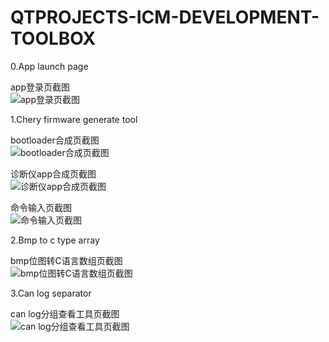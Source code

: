 ﻿# QTPROJECTS-ICM-DEVELOPMENT-TOOLBOX

0.App launch page

app登录页截图\
![app登录页截图](https://github.com/bingshuizhilian/QTPROJECTS-ICM-DEVELOPMENT-TOOLBOX/blob/master/resources/pic0.png)

1.Chery firmware generate tool

bootloader合成页截图\
![bootloader合成页截图](https://github.com/bingshuizhilian/QTPROJECTS-ICM-DEVELOPMENT-TOOLBOX/blob/master/resources/pic1.png)

诊断仪app合成页截图\
![诊断仪app合成页截图](https://github.com/bingshuizhilian/QTPROJECTS-ICM-DEVELOPMENT-TOOLBOX/blob/master/resources/pic2.png)

命令输入页截图\
![命令输入页截图](https://github.com/bingshuizhilian/QTPROJECTS-ICM-DEVELOPMENT-TOOLBOX/blob/master/resources/pic3.png)

2.Bmp to c type array

bmp位图转C语言数组页截图\
![bmp位图转C语言数组页截图](https://github.com/bingshuizhilian/QTPROJECTS-ICM-DEVELOPMENT-TOOLBOX/blob/master/resources/pic4.png)

3.Can log separator

can log分组查看工具页截图\
![can log分组查看工具页截图](https://github.com/bingshuizhilian/QTPROJECTS-ICM-DEVELOPMENT-TOOLBOX/blob/master/resources/pic5.png)